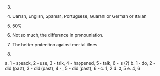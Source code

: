 3.
  2. Danish, English, Spanish, Portuguese, Guarani or German or Italian
  3. 50%
  4. Not so much, the difference in pronouniation.
  5. The better protection against mental illnes.

4. 
  a. 1 - speack, 2 - use, 3 - talk, 4 - happened, 5 - talk, 6 - is (?)
  b. 1 - do, 2 - did (past), 3 - did (past), 4 - , 5 - did (past), 6 -
  c. 1, 2
  d. 3, 5
  e. 4, 6